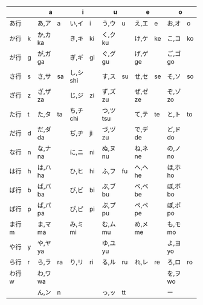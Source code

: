 |         | a         | i          | u          | e         | o         |
| ------- | --------- | ---------- | ---------- | --------- | --------- |
| あ行    | あ,ア　a  | い,イ　i   | う,ウ　u   | え,エ　e  | お,オ　o  |
| か行　k | か,カ　ka | き,キ　ki  | く,ク　ku  | け,ケ　ke | こ,コ　ko |
| が行　g | が,ガ　ga | ぎ,ギ　gi  | ぐ,グ　gu  | げ,ゲ　ge | ご,ゴ　go |
| さ行　s | さ,サ　sa | し,シ　shi | す,ス　su  | せ,セ　se | そ,ソ　so |
| ざ行　z | ざ,ザ　za | じ,ジ　zi  | ず,ズ　zu  | ぜ,ゼ　ze | ぞ,ゾ　zo |
| た行　t | た,タ　ta | ち,チ　chi | つ,ツ　tsu | て,テ　te | と,ト　to |
| だ行　d | だ,ダ　da | ぢ,ヂ　ji  | づ,ヅ　zu  | で,デ　de | ど,ド　do |
| な行　n | な,ナ　na | に,ニ　ni  | ぬ,ヌ　nu  | ね,ネ　ne | の,ノ　no |
| は行　h | は,ハ　ha | ひ,ヒ　hi  | ふ,フ　fu  | へ,ヘ　he | ほ,ホ　ho |
| ば行　b | ば,バ　ba | び,ビ　bi  | ぶ,ブ　bu  | べ,ベ　be | ぼ,ボ　bo |
| ぱ行　p | ぱ,パ　pa | ぴ,ピ　pi  | ぷ,プ　pu  | ぺ,ペ　pe | ぽ,ポ　po |
| ま行　m | ま,マ　ma | み,ミ　mi  | む,ム　mu  | め,メ　me | も,モ　mo |
| や行　y | や,ヤ　ya |            | ゆ,ユ　yu  |           | よ,ヨ　yo |
| ら行　r | ら,ラ　ra | り,リ　ri  | る,ル　ru  | れ,レ　re | ろ,ロ　ro |
| わ行　w | わ,ワ　wa |            |            |           | を,ヲ　wo  |
|         | ん,ン　n  |            | っ,ッ　tt  |           | ー        |
